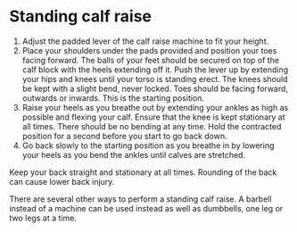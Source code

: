 # Standing calf raise

1. Adjust the padded lever of the calf raise machine to fit your height.
2. Place your shoulders under the pads provided and position your toes facing forward. The balls of your feet should be secured on top of the calf block with the heels extending off it. Push the lever up by extending your hips and knees until your torso is standing erect. The knees should be kept with a slight bend, never locked. Toes should be facing forward, outwards or inwards. This is the starting position.
3. Raise your heels as you breathe out by extending your ankles as high as possible and flexing your calf. Ensure that the knee is kept stationary at all times. There should be no bending at any time. Hold the contracted position for a second before you start to go back down.
4. Go back slowly to the starting position as you breathe in by lowering your heels as you bend the ankles until calves are stretched.

Keep your back straight and stationary at all times. Rounding of the back can cause lower back injury.

There are several other ways to perform a standing calf raise. A barbell instead of a machine can be used instead as well as dumbbells, one leg or two legs at a time.
